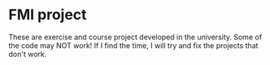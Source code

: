 # FMI project
These are exercise and course project developed in the university. Some of the code may NOT work!
If I find the time, I will try and fix the projects that don't work.

